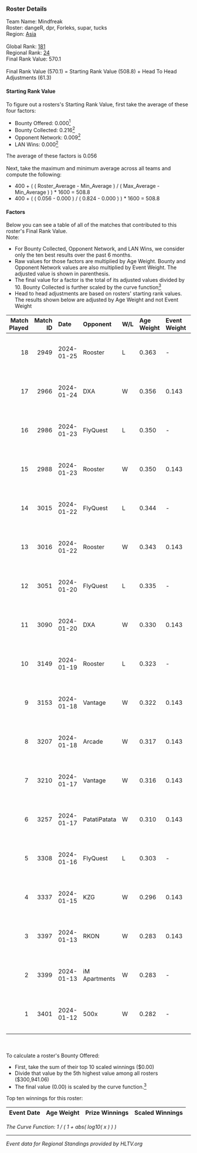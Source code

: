 ### Roster Details<br />
Team Name: Mindfreak<br />
Roster: dangeR, dpr, Forleks, supar, tucks<br />
Region: [Asia]( ../standings_asia.md)<br />
<br />
Global Rank: [181](../standings_global.md)<br />
Regional Rank: [24]( ../standings_asia.md)<br />
Final Rank Value:  570.1<br />
<br />
Final Rank Value (570.1) = Starting Rank Value (508.8) + Head To Head Adjustments (61.3)<br />

#### Starting Rank Value<br />
To figure out a rosters's Starting Rank Value, first take the average of these four factors:<br />
- Bounty Offered: 0.000[<sup>1</sup>](#table2)
- Bounty Collected: 0.216[<sup>2</sup>](#table1)
- Opponent Network: 0.009[<sup>2</sup>](#table1)
- LAN Wins: 0.000[<sup>2</sup>](#table1)

The average of these factors is 0.056<br />
<br />
Next, take the maximum and minimum average across all teams and compute the following:<br />
- 400 + ( ( Roster_Average - Min_Average ) / ( Max_Average - Min_Average ) ) * 1600 = 508.8
- 400 + ( ( 0.056 - 0.000 ) / ( 0.824 - 0.000 ) ) * 1600 = 508.8


#### Factors<br />
Below you can see a table of all of the matches that contributed to this roster's Final Rank Value.<br />
Note:<br />

- For Bounty Collected, Opponent Network, and LAN Wins, we consider only the ten best results over the past 6 months.
- Raw values for those factors are multiplied by Age Weight. Bounty and Opponent Network values are also multiplied by Event Weight. The adjusted value is shown in parenthesis.
- The final value for a factor is the total of its adjusted values divided by 10. Bounty Collected is further scaled by the curve function[<sup>3</sup>](#curveFunction)
- Head to head adjustments are based on rosters' starting rank values. The results shown below are adjusted by Age Weight and not Event Weight
<span id="table1"></span><br />


| Match Played | Match ID | Date       | Opponent      | W/L | Age Weight | Event Weight | Bounty Collected | Opponent Network | LAN Wins  | H2H Adj. | Roster                             |
| -: | -: | :- | :- | :- | :- | :- | :- | :- | :- | -: | :- |
|           18 |     2949 | 2024-01-25 | Rooster       | L   | 0.363      | -            | -                | -                | -         |    -2.66 | dangeR, dpr, Forleks, supar, tucks |
|           17 |     2966 | 2024-01-24 | DXA           | W   | 0.356      | 0.143        | 0.005 (0.000)    | 0.244 (0.012)    | 0 (0.000) |     7.64 | dangeR, dpr, Forleks, supar, tucks |
|           16 |     2986 | 2024-01-23 | FlyQuest      | L   | 0.350      | -            | -                | -                | -         |    -0.10 | dangeR, dpr, Forleks, supar, tucks |
|           15 |     2988 | 2024-01-23 | Rooster       | W   | 0.350      | 0.143        | 0.013 (0.001)    | 0.293 (0.015)    | 0 (0.000) |     8.66 | dangeR, dpr, Forleks, supar, tucks |
|           14 |     3015 | 2024-01-22 | FlyQuest      | L   | 0.344      | -            | -                | -                | -         |    -0.09 | dangeR, dpr, Forleks, supar, tucks |
|           13 |     3016 | 2024-01-22 | Rooster       | W   | 0.343      | 0.143        | 0.013 (0.001)    | 0.293 (0.014)    | 0 (0.000) |     8.60 | dangeR, dpr, Forleks, supar, tucks |
|           12 |     3051 | 2024-01-20 | FlyQuest      | L   | 0.335      | -            | -                | -                | -         |    -0.09 | dangeR, dpr, Forleks, supar, tucks |
|           11 |     3090 | 2024-01-20 | DXA           | W   | 0.330      | 0.143        | 0.000 (0.000)    | 0.014 (0.001)    | 0 (0.000) |     3.26 | dangeR, dpr, Forleks, supar, tucks |
|           10 |     3149 | 2024-01-19 | Rooster       | L   | 0.323      | -            | -                | -                | -         |    -2.01 | dangeR, dpr, Forleks, supar, tucks |
|            9 |     3153 | 2024-01-18 | Vantage       | W   | 0.322      | 0.143        | 0.000 (0.000)    | 0.247 (0.011)    | 0 (0.000) |     5.00 | dangeR, dpr, Forleks, supar, tucks |
|            8 |     3207 | 2024-01-18 | Arcade        | W   | 0.317      | 0.143        | 0.006 (0.000)    | 0.229 (0.010)    | 0 (0.000) |     6.92 | dangeR, dpr, Forleks, supar, tucks |
|            7 |     3210 | 2024-01-17 | Vantage       | W   | 0.316      | 0.143        | 0.000 (0.000)    | 0.247 (0.011)    | 0 (0.000) |     5.13 | dangeR, dpr, Forleks, supar, tucks |
|            6 |     3257 | 2024-01-17 | PatatiPatata  | W   | 0.310      | 0.143        | 0.000 (0.000)    | 0.000 (0.000)    | 0 (0.000) |     3.21 | dangeR, dpr, Forleks, supar, tucks |
|            5 |     3308 | 2024-01-16 | FlyQuest      | L   | 0.303      | -            | -                | -                | -         |    -0.07 | dangeR, dpr, Forleks, supar, tucks |
|            4 |     3337 | 2024-01-15 | KZG           | W   | 0.296      | 0.143        | 0.011 (0.000)    | 0.199 (0.008)    | 0 (0.000) |     7.13 | dangeR, dpr, Forleks, supar, tucks |
|            3 |     3397 | 2024-01-13 | RKON          | W   | 0.283      | 0.143        | 0.000 (0.000)    | 0.107 (0.004)    | 0 (0.000) |     4.57 | dangeR, dpr, Forleks, supar, tucks |
|            2 |     3399 | 2024-01-13 | iM Apartments | W   | 0.283      | -            | -                | -                | -         |     3.09 | dangeR, dpr, Forleks, supar, tucks |
|            1 |     3401 | 2024-01-12 | 500x          | W   | 0.282      | -            | -                | -                | -         |     3.12 | dangeR, dpr, Forleks, supar, tucks |

<br />
<span id="table2"></span><br />
To calculate a roster's Bounty Offered:<br />

- First, take the sum of their top 10 scaled winnings ($0.00)
- Divide that value by the 5th highest value among all rosters ($300,941.06)
- The final value (0.00) is scaled by the curve function.[<sup>3</sup>](#curveFunction)

Top ten winnings for this roster:<br />

| Event Date | Age Weight | Prize Winnings | Scaled Winnings |
| :- | -: | :- | :- |


<span id="curveFunction"></span>_The Curve Function: 1 / ( 1 + abs( log10( x ) ) )_<br />

---
_Event data for Regional Standings provided by HLTV.org_<br />
